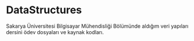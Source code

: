 # DataStructures
Sakarya Üniversitesi Bilgisayar Mühendisliği Bölümünde aldığım veri yapıları dersini ödev dosyaları ve kaynak kodları.
